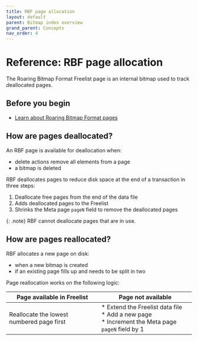 ```yaml
---
title: RBF page allocation
layout: default
parent: Bitmap index overview
grand_parent: Concepts
nav_order: 4
---
```


# Reference: RBF page allocation

The Roaring Bitmap Format Freelist page is an internal bitmap used to track deallocated pages.

## Before you begin

* [Learn about Roaring Bitmap Format pages](/docs/concepts/concept-roaring-bitmap-format)

## How are pages deallocated?

An RBF page is available for deallocation when:
* delete actions remove all elements from a page
* a bitmap is deleted

RBF deallocates pages to reduce disk space at the end of a transaction in three steps:
1. Deallocate free pages from the end of the data file
2. Adds deallocated pages to the Freelist
3. Shrinks the Meta page `pageN` field to remove the deallocated pages

{: .note}
RBF cannot deallocate pages that are in use.

## How are pages reallocated?

RBF allocates a new page on disk:
* when a new bitmap is created
* if an existing page fills up and needs to be split in two

Page reallocation works on the following logic:

| Page available in Freelist | Page not available |
|---|---|
| Reallocate the lowest numbered page first | * Extend the Freelist data file<br/>* Add a new page<br/>* Increment the Meta page `pageN` field by 1 |
